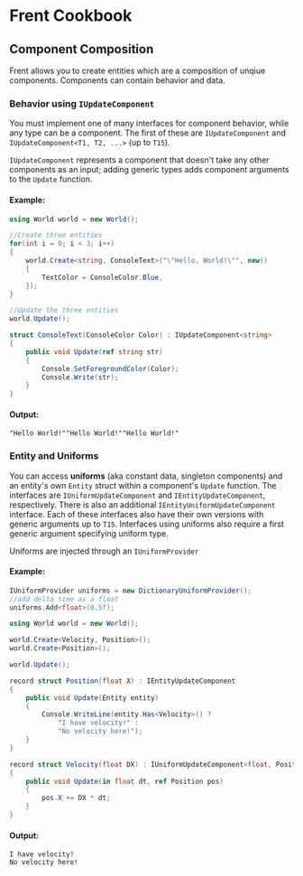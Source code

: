 # Frent Cookbook

## Component Composition
Frent allows you to create entities which are a composition of unqiue components. Components can contain behavior and data.
### Behavior using `IUpdateComponent`

You must implement one of many interfaces for component behavior, while any type can be a component. The first of these are `IUpdateComponent` and `IUpdateComponent<T1, T2, ...>` (up to `T15`).

`IUpdateComponent` represents a component that doesn't take any other components as an input; adding generic types adds component arguments to the `Update` function.

#### Example:

```csharp
using World world = new World();

//Create three entities
for(int i = 0; i < 3; i++)
{
    world.Create<string, ConsoleText>("\"Hello, World!\"", new()
    { 
        TextColor = ConsoleColor.Blue,
    });
}

//Update the three entities
world.Update();

struct ConsoleText(ConsoleColor Color) : IUpdateComponent<string>
{
    public void Update(ref string str)
    {
        Console.SetForegroundColor(Color);
        Console.Write(str);
    }
}
```
#### Output:
```
"Hello World!""Hello World!""Hello World!"
```

### Entity and Uniforms

You can access **uniforms** (aka constant data, singleton components) and an entity's own `Entity` struct within a component's `Update` function. The interfaces are `IUniformUpdateComponent` and `IEntityUpdateComponent`, respectively. There is also an additional `IEntityUniformUpdateComponent` interface. Each of these interfaces also have their own versions with generic arguments up to `T15`. Interfaces using uniforms also require a first generic argument specifying uniform type.

Uniforms are injected through an `IUniformProvider`

#### Example:

```csharp
IUniformProvider uniforms = new DictionaryUniformProvider();
//add delta time as a float
uniforms.Add<float>(0.5f);

using World world = new World();

world.Create<Velocity, Position>();
world.Create<Position>();

world.Update();

record struct Position(float X) : IEntityUpdateComponent
{
    public void Update(Entity entity)
    {
        Console.WriteLine(entity.Has<Velocity>() ? 
            "I have velocity!" : 
            "No velocity here!");
    }
}

record struct Velocity(float DX) : IUniformUpdateComponent<float, Position>
{
    public void Update(in float dt, ref Position pos)
    {
        pos.X += DX * dt;
    }
}
```
#### Output:
```
I have velocity!
No velocity here!
```
